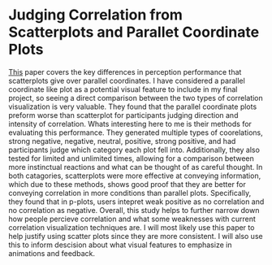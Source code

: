 # Judging Correlation from Scatterplots and Parallet Coordinate Plots

[This](https://www.researchgate.net/publication/220586700_Judging_Correlation_from_Scatterplots_and_Parallel_Coordinate_Plots) paper covers the key differences in perception performance that scatterplots give over parallel coordinates. I have considered a parallel coordinate like plot as a potential visual feature to include in my final project, so seeing a direct comparison between the two types of correlation visualization is very valuable. They found that the parallel coordinate plots preform worse than scatterplot for participants judging direction and intensity of correlation. Whats interesting here to me is their methods for evaluating this performance. They generated multiple types of coorelations, strong negative, negative, neutral, positive, strong positive, and had participants judge which category each plot fell into. Additionally, they also tested for limited and unlimited times, allowing for a comparison between more instinctual reactions and what can be thought of as careful thought. In both catagories, scatterplots were more effective at conveying information, which due to these methods, shows good proof that they are better for conveying correlation in more conditions than parallel plots. Specifically, they found that in p-plots, users intepret weak positive as no correlation and no correlation as negative. Overall, this study helps to further narrow down how people percieve correlation and what some weaknesses with current correlation visualization techniques are. I will most likely use this paper to help justify using scatter plots since they are more consistent. I will also use this to inform descision about what visual features to emphasize in animations and feedback. 